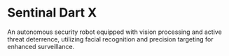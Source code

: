 # Sentinal Dart X
An autonomous security robot equipped with vision processing and active threat deterrence, utilizing facial recognition and precision targeting for enhanced surveillance.
